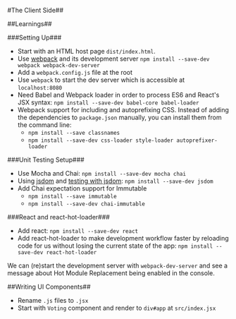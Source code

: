 #The Client Side##

##Learnings##

###Setting Up###
- Start with an HTML host page `dist/index.html`.
- Use [webpack](http://webpack.github.io/) and its development server `npm install --save-dev webpack webpack-dev-server`
- Add a `webpack.config.js` file at the root
- Use `webpack` to start the dev server which is accessible at `localhost:8080`
- Need Babel and Webpack loader in order to process ES6 and React's JSX syntax: `npm install --save-dev babel-core babel-loader`
- Webpack support for including and autoprefixing CSS. Instead of adding the dependencies to `package.json` manually, you can install them from the command line:
    + `npm install --save classnames`
    + `npm install --save-dev css-loader style-loader autoprefixer-loader`

###Unit Testing Setup###
- Use Mocha and Chai: `npm install --save-dev mocha chai`
- Using [jsdom](https://github.com/tmpvar/jsdom) and [testing with jsdom](http://jaketrent.com/post/testing-react-with-jsdom/): `npm install --save-dev jsdom`
- Add Chai expectation support for Immutable
    + `npm install --save immutable`
    + `npm install --save-dev chai-immutable`


###React and react-hot-loader###
- Add react: `npm install --save-dev react`
- Add react-hot-loader to make development workflow faster by reloading code for us without losing the current state of the app: `npm install --save-dev react-hot-loader`

We can (re)start the development server with `webpack-dev-server` and see a message about Hot Module Replacement being enabled in the console.

##Writing UI Components##

- Rename `.js` files to `.jsx`
- Start with `Voting` component and render to `div#app` at `src/index.jsx`